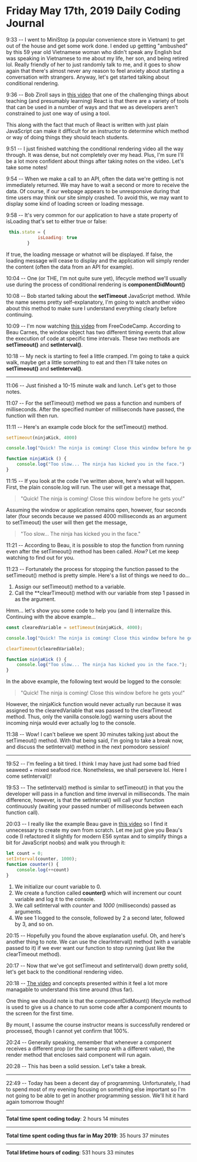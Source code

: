 # Friday May 17th, 2019 Daily Coding Journal

9:33 -- I went to MiniStop (a popular convenience store in Vietnam) to get out of the house and get some work done. I ended up gettting "ambushed" by this 59 year old Vietnamese woman who didn't speak any English but was speaking in Vietnamese to me about my life, her son, and being retired lol. Really friendly of her to just randomly talk to me, and it goes to show again that there's almost never any reason to feel anxiety about starting a conversation with strangers. Anyway, let's get started talking about conditional rendering.

9:36 -- Bob Ziroll says in [this video](https://scrimba.com/p/p7P5Hd/c4kJNSL) that one of the challenging things about teaching (and presumably learning) React is that there are a variety of tools that can be used in a number of ways and that we as developers aren't constrained to just one way of using a tool.

This along with the fact that much of React is written with just plain JavaScript can make it difficult for an instructor to determine which method or way of doing things they should teach students.

9:51 -- I just finished watching the conditional rendering video all the way through. It was dense, but not completely over my head. Plus, I'm sure I'll be a lot more confident about things after taking notes on the video. Let's take some notes!

9:54 -- When we make a call to an API, often the data we're getting is not immediately returned. We may have to wait a second or more
to receive the data. Of course, if our webpage appears to be unresponsive during that time users may think our site simply crashed. To avoid this, we may want to display some kind of loading screen or loading message.

9:58 -- It's very common for our application to have a state property of isLoading that's set to either true or false:
```javascript
 this.state = {
            isLoading: true
        }
```
If true, the loading message or whatnot will be displayed. If false, the loading message will cease to display and the application will simply render the content (often the data from an API for example).

10:04 -- One (or THE, I'm not quite sure yet), lifecycle method we'll usually use during the process of conditional rendering is **componentDidMount()**

10:08 -- Bob started talking about the **setTimeout** JavaScript method. While the name seems pretty self-explanatory, I'm going to watch another video about this method to make sure I understand everything clearly before continuing.

10:09 -- I'm now watching [this video](https://www.youtube.com/watch?v=kOcFZV3c75I) from FreeCodeCamp. According to Beau Carnes, the window object has two different timing events that allow the execution of code at specific time intervals. These two methods are **setTimeout()** and **setInterval()**.

10:18 -- My neck is starting to feel a little cramped. I'm going to take a quick walk, maybe get a little something to eat and then I'll take notes on **setTimeout()** and **setInterval()**.
___
11:06 -- Just finished a 10-15 minute walk and lunch. Let's get to those notes.

11:07 -- For the setTimeout() method we pass a function and numbers of milliseconds. After the specified number of milliseconds have passed, the function will then run.

11:11 -- Here's an example code block for the setTimeout() method.
```javascript
setTimeout(ninjaKick, 4000)

console.log("Quick! The ninja is coming! Close this window before he gets you!")

function ninjaKick () {
    console.log("Too slow... The ninja has kicked you in the face.")
}
```

11:15 -- If you look at the code I've written above, here's what will happen. First, the plain console.log will run. The user will get a message that,
> "Quick! The ninja is coming! Close this window before he gets you!"

Assuming the window or application remains open, however, four seconds later (four seconds because we passed 4000 milliseconds as an argument to setTimeout) the user will then get the message, 
>  "Too slow... The ninja has kicked you in the face."

11:21 -- According to Beau, it is possible to stop the function from running even after the setTimeout() method has been called. *How?* Let me keep watching to find out for you.

11:23 -- Fortunately the process for stopping the function passed to the setTimeout() method is pretty simple. Here's a list of things we need to do...

1. Assign our setTimeout() method to a variable.
1. Call the **clearTimeout() method with our variable from step 1 passed in as the argument.

Hmm... let's show you some code to help you (and I) internalize this. Continuing with the above example...
```javascript
const clearedVariable = setTimeout(ninjaKick, 4000);

console.log("Quick! The ninja is coming! Close this window before he gets you!");

clearTimeout(clearedVariable);

function ninjaKick () {
    console.log("Too slow... The ninja has kicked you in the face.");
}
```
In the above example, the following text would be logged to the console: 
> "Quick! The ninja is coming! Close this window before he gets you!"

However, the ninjaKick function would never actually run because it was assigned to the clearedVariable that was passed to the clearTimeout method. Thus, only the vanilla console.log() warning users about the incoming ninja would ever actually log to the console.

11:38 -- Wow! I can't believe we spent 30 minutes talking just about the setTimeout() method. With that being said, I'm going to take a break now, and discuss the setInterval() method in the next pomodoro session!
___
19:52 -- I'm feeling a bit tired. I think I may have just had some bad fried seaweed + mixed seafood rice. Nonetheless, we shall persevere lol. Here I come setInterval()!

19:53 -- The setInterval() method is similar to setTimeout() in that you the developer will pass in a function and time inverval in milliseconds. The main difference, however, is that the setInterval() will call your function continuously (waiting your passed number of milliseconds between each function call).

20:03 -- I really like the example Beau gave in [this video](https://www.youtube.com/watch?v=kOcFZV3c75I) so I find it unnecessary to create my own from scratch. Let me just give you Beau's code (I refactored it slightly for modern ES6 syntax and to simplify things a bit for JavaScript noobs) and walk you through it:
```javascript
let count = 0;
setInterval(counter, 1000);
function counter() {
    console.log(++count)
}
```
1. We initialize our count variable to 0.
1. We create a function called **counter()** which will increment our count variable and log it to the console.
1. We call setInterval with *counter* and *1000* (milliseconds) passed as arguments.
1. We see 1 logged to the console, followed by 2 a second later, followed by 3, and so on.

20:15 -- Hopefully you found the above explanation useful. Oh, and here's another thing to note. We can use the clearInterval() method (with a variable passed to it) if we ever want our function to stop running (just like the clearTimeout method).

20:17 -- Now that we've got setTimeout and setInterval() down pretty solid, let's get back to the conditional rendering video.

20:18 -- [The video](https://scrimba.com/p/p7P5Hd/c4kJNSL) and concepts presented within it feel a lot more managable to understand this time around (thus far).

One thing we should note is that the componentDidMount() lifecycle method is used to give us a chance to run some code after a component mounts to the screen for the first time.

By mount, I assume the course instructor means is successfully rendered or processed, though I cannot yet confirm that 100%.

20:24 -- Generally speaking, remember that whenever a component receives a different prop (or the same prop with a different value), the render method that encloses said component will run again.

20:28 -- This has been a solid session. Let's take a break.
___
22:49 -- Today has been a decent day of programming. Unfortunately, I had to spend most of my evening focusing on something else important so I'm not going to be able to get in another programming session. We'll hit it hard again tomorrow though!


___
**Total time spent coding today**: 2 hours 14 minutes
___
**Total time spent coding thus far in May 2019**: 35 hours 37 minutes
___
**Total lifetime hours of coding**: 531 hours 33 minutes
